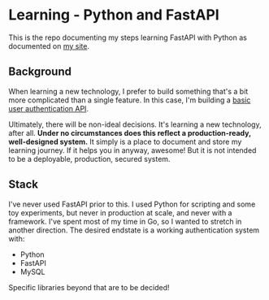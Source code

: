 # Learning - Python and FastAPI

This is the repo documenting my steps learning FastAPI with Python as documented on [my site](https://www.kevineaton.net/post/new_tech/python_fastapi/00_overview/).

## Background

When learning a new technology, I prefer to build something that's a bit more complicated than a single feature. In this case, I'm building a [basic user authentication API](https://kevineaton.net/post/new_tech/project_overview/).

Ultimately, there will be non-ideal decisions. It's learning a new technology, after all. **Under no circumstances does this reflect a production-ready, well-designed system.** It simply is a place to document and store my learning journey. If it helps you in anyway, awesome! But it is not intended to be a deployable, production, secured system.

## Stack

I've never used FastAPI prior to this. I used Python for scripting and some toy experiments, but never in production at scale, and never with a framework. I've spent most of my time in Go, so I wanted to stretch in another direction. The desired endstate is a working authentication system with:

- Python
- FastAPI
- MySQL

Specific libraries beyond that are to be decided!
